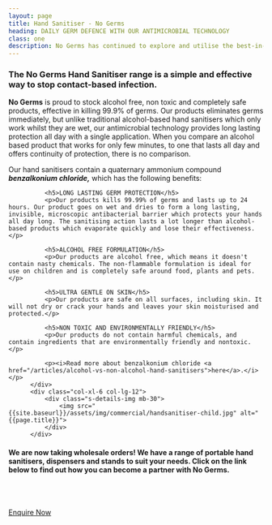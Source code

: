 ```yaml
---
layout: page
title: Hand Sanitiser - No Germs
heading: DAILY GERM DEFENCE WITH OUR ANTIMICROBIAL TECHNOLOGY
class: one
description: No Germs has continued to explore and utilise the best-in-class and most effective products available to manage and control biological, chemical, and physical hazards.
---
```


<div class="commercial container pt-80 pb-60">
  <div class="row">
      <div class="col-md-12">
          <div class="service-details mb-30">
              <h3>The No Germs Hand Sanitiser range is a simple and effective way to stop contact-based infection.</h3>
              <p><b>No Germs</b> is proud to stock alcohol free, non toxic and completely safe products, effective in killing 99.9% of germs. Our products eliminates germs immediately, but unlike traditional alcohol-based hand sanitisers which only work whilst they are wet, our antimicrobial technology provides long lasting protection all day with a single application. When you compare an alcohol based product that works for only few minutes, to one that lasts all day and offers continuity of protection, there is no comparison.</p>
          </div>
      </div>
  </div>
  <div class="row">
        <div class="col-xl-6 col-lg-12">
              <p>Our hand sanitisers contain a quaternary ammonium compound <b><i>benzalkonium chloride,</i></b> which has the following benefits:</p>

              <h5>LONG LASTING GERM PROTECTION</h5>
              <p>Our products kills 99.99% of germs and lasts up to 24 hours. Our product goes on wet and dries to form a long lasting, invisible, microscopic antibacterial barrier which protects your hands all day long. The sanitising action lasts a lot longer than alcohol-based products which evaporate quickly and lose their effectiveness.</p>

              <h5>ALCOHOL FREE FORMULATION</h5>
              <p>Our products are alcohol free, which means it doesn't contain nasty chemicals. The non-flammable formulation is ideal for use on children and is completely safe around food, plants and pets.</p>

              <h5>ULTRA GENTLE ON SKIN</h5>
              <p>Our products are safe on all surfaces, including skin. It will not dry or crack your hands and leaves your skin moisturised and protected.</p>

              <h5>NON TOXIC AND ENVIRONMENTALLY FRIENDLY</h5>
              <p>Our products do not contain harmful chemicals, and contain ingredients that are environmentally friendly and nontoxic.</p>

              <p><i>Read more about benzalkonium chloride <a href="/articles/alcohol-vs-non-alcohol-hand-sanitisers">here</a>.</i></p>
          </div>
          <div class="col-xl-6 col-lg-12">
              <div class="s-details-img mb-30">
                  <img src="{{site.baseurl}}/assets/img/commercial/handsanitiser-child.jpg" alt="{{page.title}}">
              </div>
          </div>
  </div>
  <div class="row">
      <div class="col-md-12">
          <div class="service-details mb-40">
            <h4 class="green">We are now taking wholesale orders! We have a range of portable hand sanitisers, dispensers and stands to suit your needs. Click on the link below to find out how you can become a partner with No Germs.
            </h4>
            <div class="text-center">
              <br>
              <br>
              <p><a href="/contact" class="btn">Enquire Now</a></p>
            </div>
          </div>
      </div>
  </div>
</div>
